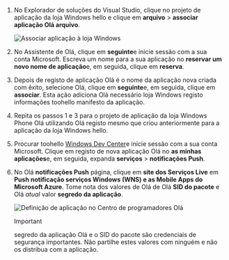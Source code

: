 
1. No Explorador de soluções do Visual Studio, clique no projeto de aplicação da loja Windows hello e clique em **arquivo** > **associar aplicação Olá arquivo**.

    ![Associar aplicação à loja Windows](./media/app-service-mobile-register-wns/notification-hub-associate-win8-app.png)
2. No Assistente de Olá, clique em **seguinte**e inicie sessão com a sua conta Microsoft. Escreva um nome para a sua aplicação no **reservar um novo nome de aplicação**e, em seguida, clique em **reserva**.
3. Depois de registo de aplicação Olá é o nome da aplicação nova criada com êxito, selecione Olá, clique em **seguinte**e, em seguida, clique em **associar**. Esta ação adiciona Olá necessário loja Windows registo informações toohello manifesto da aplicação.
4. Repita os passos 1 e 3 para o projeto de aplicação da loja Windows Phone Olá utilizando Olá registo mesmo que criou anteriormente para a aplicação da loja Windows hello.  
5. Procurar toohello [Windows Dev Center](https://dev.windows.com/en-us/overview)e inicie sessão com a sua conta Microsoft. Clique em registo de nova aplicação Olá no **as minhas aplicações**e, em seguida, expanda **serviços** > **notificações Push**.
6. No Olá **notificações Push** página, clique em **site dos Serviços Live** em **Push notificação serviços Windows (WNS) e as Mobile Apps do Microsoft Azure**. Tome nota dos valores de Olá de Olá **SID do pacote** e Olá *atual* valor **segredo da aplicação**. 

    ![Definição de aplicação no Centro de programadores Olá](./media/app-service-mobile-register-wns/mobile-services-win8-app-push-auth.png)

   > [!IMPORTANT]
   > segredo da aplicação Olá e o SID do pacote são credenciais de segurança importantes. Não partilhe estes valores com ninguém e não os distribua com a aplicação.
   >
   >
